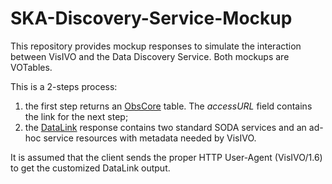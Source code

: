 # SKA-Discovery-Service-Mockup

This repository provides mockup responses to simulate the interaction between VisIVO and the Data Discovery Service. Both mockups are VOTables.

This is a 2-steps process:

1. the first step returns an [ObsCore](ObsCore) table. The *accessURL* field contains the link for the next step;
1. the [DataLink](DataLink) response contains two standard SODA services and an ad-hoc service resources with metadata needed by VisIVO.

It is assumed that the client sends the proper HTTP User-Agent (VisIVO/1.6) to get the customized DataLink output.
